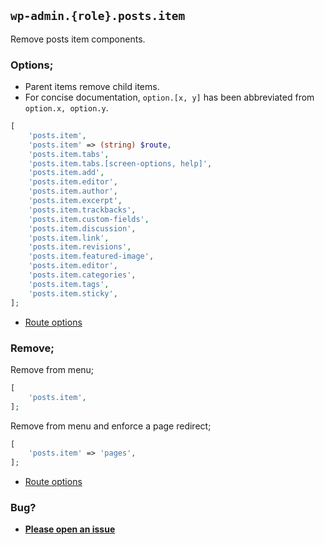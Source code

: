 ## `wp-admin.{role}.posts.item`

Remove posts item components.

### Options;

* Parent items remove child items. 
* For concise documentation, `option.[x, y]` has been abbreviated from `option.x, option.y`.

```php
[
    'posts.item',
    'posts.item' => (string) $route,
    'posts.item.tabs',
    'posts.item.tabs.[screen-options, help]',
    'posts.item.add',
    'posts.item.editor',
    'posts.item.author',
    'posts.item.excerpt',
    'posts.item.trackbacks',
    'posts.item.custom-fields',
    'posts.item.discussion',
    'posts.item.link',
    'posts.item.revisions',
    'posts.item.featured-image',
    'posts.item.editor',
    'posts.item.categories',
    'posts.item.tags',
    'posts.item.sticky',
];
```

* [Route options](../route-options.md)

### Remove;

Remove from menu;

```php
[
    'posts.item',
];
```

Remove from menu and enforce a page redirect;

```php
[
    'posts.item' => 'pages',
];
```

* [Route options](../route-options.md)

### Bug?

* **[Please open an issue](https://github.com/soberwp/intervention/issues/new?title=[wp-admin.posts.item]&labels=bug&assignees=darrenjacoby)**
